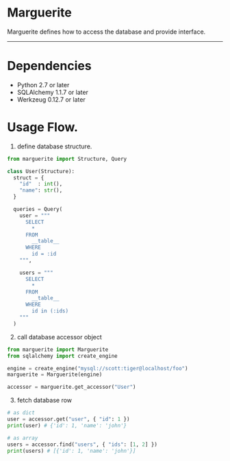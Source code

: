 # Marguerite

Marguerite defines how to access the database and provide interface.

---

# Dependencies
* Python 2.7 or later
* SQLAlchemy 1.1.7 or later
* Werkzeug 0.12.7 or later

# Usage Flow.
1. define database structure.
```python
from marguerite import Structure, Query

class User(Structure):
  struct = {
    "id"  : int(),
    "name": str(),
  }

  queries = Query(
    user = """
      SELECT
        *
      FROM
        __table__
      WHERE
        id = :id
    """,

    users = """
      SELECT
        *
      FROM
        __table__
      WHERE
        id in (:ids)
    """
  )
```

2. call database accessor object
```python
from marguerite import Marguerite
from sqlalchemy import create_engine

engine = create_engine("mysql://scott:tiger@localhost/foo")
marguerite = Marguerite(engine)

accessor = marguerite.get_accessor("User")
```

3. fetch database row
```python
# as dict
user = accessor.get("user", { "id": 1 })
print(user) # {'id': 1, 'name': 'john'}

# as array
users = accessor.find("users", { "ids": [1, 2] })
print(users) # [{'id': 1, 'name': 'john'}]
```
